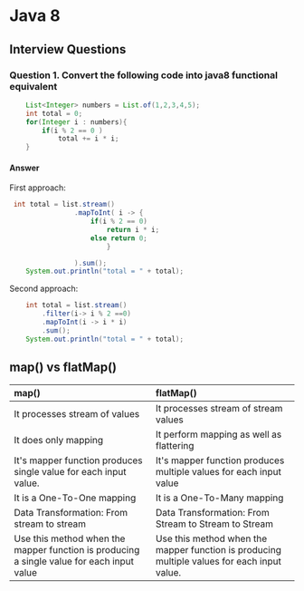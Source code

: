 # Java 8
## Interview Questions
### Question 1. Convert the following code into java8 functional equivalent
```java
    List<Integer> numbers = List.of(1,2,3,4,5);
    int total = 0;
    for(Integer i : numbers){
        if(i % 2 == 0 )
            total += i * i;
    }

```
#### Answer <br />
First approach:
```java
 int total = list.stream()
                .mapToInt( i -> {
                    if(i % 2 == 0)
                        return i * i;
                    else return 0;
                        }

                ).sum();
    System.out.println("total = " + total);
```
Second approach:
```java
    int total = list.stream()
        .filter(i-> i % 2 ==0)
        .mapToInt(i -> i * i)
        .sum();
    System.out.println("total = " + total);
```
## map() vs flatMap()

| map() | flatMap() |
| :---------- | :----------|
It processes stream of values | It processes stream of stream values
It does only mapping | It perform mapping as well as flattering
It's mapper function produces single value for each input value.| It's mapper function produces multiple values for each input value
It is a One-To-One mapping| It is a One-To-Many mapping
Data Transformation: From stream to stream| Data Transformation: From Stream to Stream to Stream
Use this method when the mapper function is producing a single value for each input value | Use this method when the mapper function is producing multiple values for each input value.